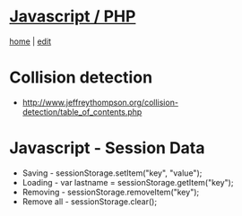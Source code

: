 # [Javascript / PHP](https://alwinwoo.github.io/pages/java.html)
[home](https://alwinwoo.github.io/) | [edit](https://github.com/alwinwoo/alwinwoo.github.io/edit/master/pages/java.md)

# Collision detection
  * <http://www.jeffreythompson.org/collision-detection/table_of_contents.php>

# Javascript - Session Data

  * Saving - sessionStorage.setItem("key", "value");
  * Loading - var lastname = sessionStorage.getItem("key");
  * Removing - sessionStorage.removeItem("key");
  * Remove all - sessionStorage.clear();
